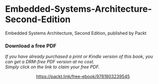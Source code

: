 # Embedded-Systems-Architecture-Second-Edition
Embedded Systems Architecture, Second Edition, published by Packt
### Download a free PDF

 <i>If you have already purchased a print or Kindle version of this book, you can get a DRM-free PDF version at no cost.<br>Simply click on the link to claim your free PDF.</i>
<p align="center"> <a href="https://packt.link/free-ebook/9781803239545">https://packt.link/free-ebook/9781803239545 </a> </p>